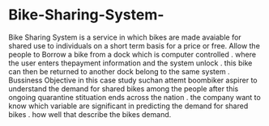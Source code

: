 # Bike-Sharing-System-
Bike Sharing System is  a service in which bikes are made avaiable for shared use to individuals on a short term basis for a price or free. Allow the people to Borrow a bike from a dock which is computer controlled . where the user enters thepayment information and the system unlock . this bike can then be returned to another dock belong to the same system . 
Bussiness Objective in this case study suchan attemt boombiker aspirer to understand the demand for shared bikes among the people after this ongoing quarantine stituation ends across the nation .
the company want to know which variable are significant in predicting the demand for shared bikes . 
how well that describe the bikes demand.

